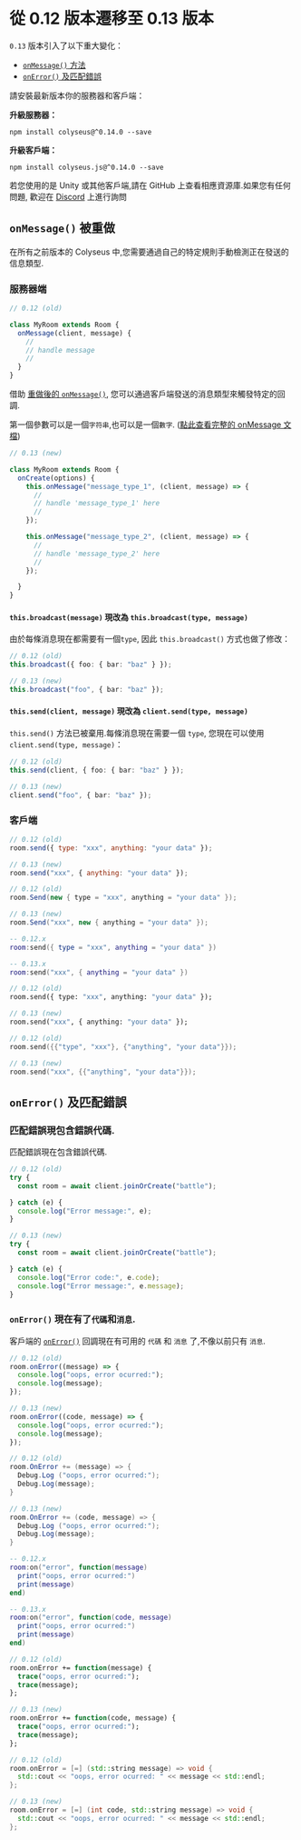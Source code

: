 # 從 0.12 版本遷移至 0.13 版本

`0.13` 版本引入了以下重大變化：

- [`onMessage()` 方法](#onmessage-has-been-reworked)
- [`onError()` 及匹配錯誤](#onerror-and-matchmaking-errors)

請安裝最新版本你的服務器和客戶端：

**升級服務器：**

```
npm install colyseus@^0.14.0 --save
```

**升級客戶端：**

```
npm install colyseus.js@^0.14.0 --save
```

若您使用的是 Unity 或其他客戶端,請在 GitHub 上查看相應資源庫.如果您有任何問題, 歡迎在 [Discord](https://discord.gg/RY8rRS7) 上進行詢問

## `onMessage()` 被重做

在所有之前版本的 Colyseus 中,您需要通過自己的特定規則手動檢測正在發送的信息類型.

### 服務器端

```typescript
// 0.12 (old)

class MyRoom extends Room {
  onMessage(client, message) {
    //
    // handle message
    //
  }
}
```

借助 [重做後的 `onMessage()`](https://github.com/colyseus/colyseus/issues/315), 您可以通過客戶端發送的消息類型來觸發特定的回調.

第一個參數可以是一個`字符串`,也可以是一個`數字`. ([點此查看完整的 onMessage 文檔](/server/room/#onmessage-type-callback))

```typescript
// 0.13 (new)

class MyRoom extends Room {
  onCreate(options) {
    this.onMessage("message_type_1", (client, message) => {
      //
      // handle 'message_type_1' here
      //
    });

    this.onMessage("message_type_2", (client, message) => {
      //
      // handle 'message_type_2' here
      //
    });

  }
}
```

#### `this.broadcast(message)` 現改為 `this.broadcast(type, message)`

由於每條消息現在都需要有一個`type`, 因此 `this.broadcast()` 方式也做了修改：

```typescript
// 0.12 (old)
this.broadcast({ foo: { bar: "baz" } });

// 0.13 (new)
this.broadcast("foo", { bar: "baz" });
```

#### `this.send(client, message)` 現改為 `client.send(type, message)`

`this.send()` 方法已被棄用.每條消息現在需要一個 `type`, 您現在可以使用 `client.send(type, message)`：

```typescript
// 0.12 (old)
this.send(client, { foo: { bar: "baz" } });

// 0.13 (new)
client.send("foo", { bar: "baz" });
```

### 客戶端

```javascript fct_label="JavaScript"
// 0.12 (old)
room.send({ type: "xxx", anything: "your data" });

// 0.13 (new)
room.send("xxx", { anything: "your data" });
```

```csharp fct_label="C#"
// 0.12 (old)
room.Send(new { type = "xxx", anything = "your data" });

// 0.13 (new)
room.Send("xxx", new { anything = "your data" });
```

```lua fct_label="Lua"
-- 0.12.x
room:send({ type = "xxx", anything = "your data" })

-- 0.13.x
room:send("xxx", { anything = "your data" })
```

```haxe fct_label="Haxe"
// 0.12 (old)
room.send({ type: "xxx", anything: "your data" });

// 0.13 (new)
room.send("xxx", { anything: "your data" });
```

```cpp fct_label="C++"
// 0.12 (old)
room.send({{"type", "xxx"}, {"anything", "your data"}});

// 0.13 (new)
room.send("xxx", {{"anything", "your data"}});
```

## `onError()` 及匹配錯誤

### 匹配錯誤現包含錯誤代碼.

匹配錯誤現在包含錯誤代碼.

```typescript
// 0.12 (old)
try {
  const room = await client.joinOrCreate("battle");

} catch (e) {
  console.log("Error message:", e);
}
```

```typescript
// 0.13 (new)
try {
  const room = await client.joinOrCreate("battle");

} catch (e) {
  console.log("Error code:", e.code);
  console.log("Error message:", e.message);
}
```

### `onError()` 現在有了`代碼`和`消息`.

客戶端的 [`onError()`](/client/room/#onerror) 回調現在有可用的 `代碼` 和 `消息` 了,不像以前只有 `消息`.

```typescript fct_label="JavaScript"
// 0.12 (old)
room.onError((message) => {
  console.log("oops, error ocurred:");
  console.log(message);
});

// 0.13 (new)
room.onError((code, message) => {
  console.log("oops, error ocurred:");
  console.log(message);
});
```

```csharp fct_label="C#"
// 0.12 (old)
room.OnError += (message) => {
  Debug.Log ("oops, error ocurred:");
  Debug.Log(message);
}

// 0.13 (new)
room.OnError += (code, message) => {
  Debug.Log ("oops, error ocurred:");
  Debug.Log(message);
}
```

```lua fct_label="lua"
-- 0.12.x
room:on("error", function(message)
  print("oops, error ocurred:")
  print(message)
end)

-- 0.13.x
room:on("error", function(code, message)
  print("oops, error ocurred:")
  print(message)
end)
```

```haxe fct_label="Haxe"
// 0.12 (old)
room.onError += function(message) {
  trace("oops, error ocurred:");
  trace(message);
};

// 0.13 (new)
room.onError += function(code, message) {
  trace("oops, error ocurred:");
  trace(message);
};
```

```cpp fct_label="C++"
// 0.12 (old)
room.onError = [=] (std::string message) => void {
  std::cout << "oops, error ocurred: " << message << std::endl;
};

// 0.13 (new)
room.onError = [=] (int code, std::string message) => void {
  std::cout << "oops, error ocurred: " << message << std::endl;
};
```
